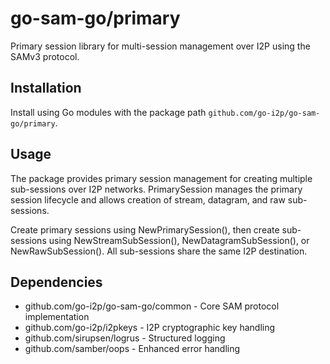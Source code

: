# go-sam-go/primary

Primary session library for multi-session management over I2P using the SAMv3 protocol.

## Installation

Install using Go modules with the package path `github.com/go-i2p/go-sam-go/primary`.

## Usage

The package provides primary session management for creating multiple sub-sessions over I2P networks. PrimarySession manages the primary session lifecycle and allows creation of stream, datagram, and raw sub-sessions.

Create primary sessions using NewPrimarySession(), then create sub-sessions using NewStreamSubSession(), NewDatagramSubSession(), or NewRawSubSession(). All sub-sessions share the same I2P destination.

## Dependencies

- github.com/go-i2p/go-sam-go/common - Core SAM protocol implementation
- github.com/go-i2p/i2pkeys - I2P cryptographic key handling
- github.com/sirupsen/logrus - Structured logging
- github.com/samber/oops - Enhanced error handling

